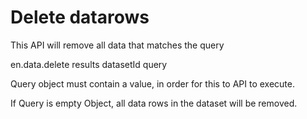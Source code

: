 # Delete datarows


This API will remove all data that matches the query

en.data.delete results datasetId query


Query object must contain a value, in order for this to API to execute.

If Query is empty Object, all data rows in the dataset will be removed.

